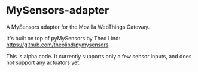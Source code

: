 # MySensors-adapter

A MySensors adapter for the Mozilla WebThings Gateway.

It's built on top of pyMySensors by Theo Lind:
https://github.com/theolind/pymysensors

This is alpha code. It currently supports only a few sensor inputs, and does not support any actuators yet.
